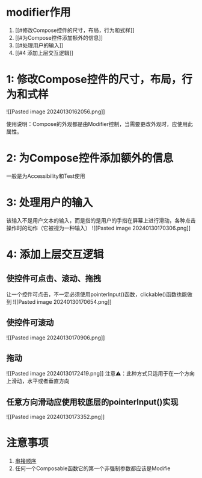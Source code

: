 # modifier作用
1. [[#修改Compose控件的尺寸，布局，行为和式样]]
2. [[#为Compose控件添加额外的信息]]
3. [[#处理用户的输入]]
4. [[#4 添加上层交互逻辑]]


# 1: 修改Compose控件的尺寸，布局，行为和式样
![[Pasted image 20240130162056.png]]

 使用说明：Compose的外观都是由Modifier控制，当需要更改外观时，应使用此属性。


# 2: 为Compose控件添加额外的信息

一般是为Accessibility和Test使用

# 3: 处理用户的输入

该输入不是用户文本的输入，而是指的是用户的手指在屏幕上进行滑动，各种点击操作时的动作（它被视为一种输入）
![[Pasted image 20240130170306.png]]


# 4: 添加上层交互逻辑
## 使控件可点击、滚动、拖拽

让一个控件可点击，不一定必须使用pointerInput()函数，clickable()函数也能做到
![[Pasted image 20240130170654.png]]

## 使控件可滚动

![[Pasted image 20240130170906.png]]

## 拖动

![[Pasted image 20240130172419.png]]
注意⚠️：此种方式只适用于在一个方向上滑动，水平或者垂直方向

## 任意方向滑动应使用较底层的pointerInput()实现

![[Pasted image 20240130173352.png]]

# 注意事项

1. [串接顺序](https://guolin.blog.csdn.net/article/details/132253342)
2. 任何一个Composable函数它的第一个非强制参数都应该是Modifie


